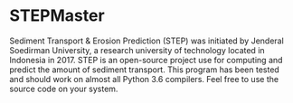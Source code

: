 # STEPMaster
Sediment Transport &amp; Erosion Prediction (STEP) was initiated by Jenderal Soedirman University, a research university of technology located in Indonesia in 2017. STEP is an open-source project use for computing and predict the amount of sediment transport. This program has been tested and should work on almost all Python 3.6 compilers. Feel free to use the source code on your system.
